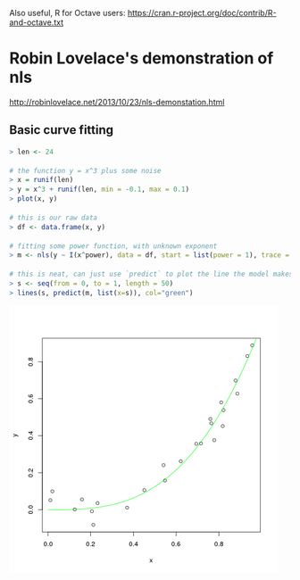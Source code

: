 
Also useful, R for Octave users: https://cran.r-project.org/doc/contrib/R-and-octave.txt

# Robin Lovelace's demonstration of nls
http://robinlovelace.net/2013/10/23/nls-demonstation.html

## Basic curve fitting

```R
> len <- 24

# the function y = x^3 plus some noise
> x = runif(len)
> y = x^3 + runif(len, min = -0.1, max = 0.1)
> plot(x, y)

# this is our raw data
> df <- data.frame(x, y)

# fitting some power function, with unknown exponent
> m <- nls(y ~ I(x^power), data = df, start = list(power = 1), trace = T)

# this is neat, can just use `predict` to plot the line the model makes
> s <- seq(from = 0, to = 1, length = 50)
> lines(s, predict(m, list(x=s)), col="green")
```

![alt text](https://github.com/nadiahpk/playground-for-r/blob/master/ch2-nls/fit.png?raw=true "Fit to x cubed")

